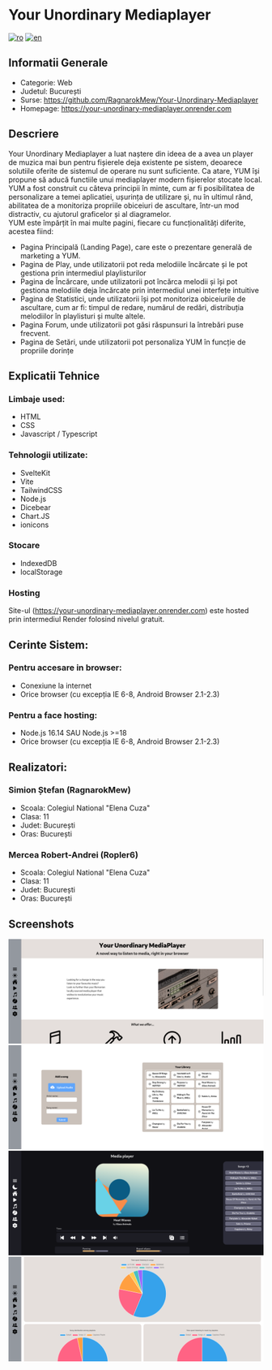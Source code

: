 # Your Unordinary Mediaplayer
[![ro](https://img.shields.io/badge/lang-ro-red)](README.ro.md)
[![en](https://img.shields.io/badge/lang-en-blue)](README.md)

## Informatii Generale
* Categorie: Web
* Judetul: București
* Surse: https://github.com/RagnarokMew/Your-Unordinary-Mediaplayer
* Homepage: https://your-unordinary-mediaplayer.onrender.com

## Descriere
Your Unordinary Mediaplayer a luat naștere din ideea de a avea un player de muzica mai bun pentru fișierele deja existente pe sistem, deoarece solutiile oferite de sistemul de operare nu sunt suficiente. Ca atare, YUM își propune să aducă functiile unui mediaplayer modern fișierelor stocate local.
<br>
YUM a fost construit cu câteva principii în minte, cum ar fi posibilitatea de personalizare a temei aplicatiei, ușurința de utilizare și, nu în ultimul rând, abilitatea de a monitoriza propriile obiceiuri de ascultare, într-un mod distractiv, cu ajutorul graficelor și al diagramelor.
<br>
YUM este împărțit în mai multe pagini, fiecare cu funcționalități diferite, acestea fiind:
* Pagina Principală (Landing Page), care este o prezentare generală de marketing a YUM.
* Pagina de Play, unde utilizatorii pot reda melodiile încărcate și le pot gestiona prin intermediul playlisturilor
* Pagina de Încărcare, unde utilizatorii pot încărca melodii și își pot gestiona melodiile deja încărcate prin intermediul unei interfețe intuitive
* Pagina de Statistici, unde utilizatorii își pot monitoriza obiceiurile de ascultare, cum ar fi: timpul de redare, numărul de redări, distribuția melodiilor în playlisturi și multe altele.
* Pagina Forum, unde utilizatorii pot găsi răspunsuri la întrebări puse frecvent.
* Pagina de Setări, unde utilizatorii pot personaliza YUM în funcție de propriile dorințe

## Explicatii Tehnice

### Limbaje used:
* HTML
* CSS
* Javascript / Typescript

### Tehnologii utilizate:
* SvelteKit
* Vite
* TailwindCSS
* Node.js
* Dicebear
* Chart.JS
* ionicons

### Stocare
* IndexedDB
* localStorage

### Hosting
Site-ul (https://your-unordinary-mediaplayer.onrender.com) este hosted prin intermediul Render folosind nivelul gratuit.

## Cerinte Sistem:
### Pentru accesare in browser:
* Conexiune la internet
* Orice browser (cu excepția IE 6-8, Android Browser 2.1-2.3)

### Pentru a face hosting:
* Node.js 16.14 SAU Node.js >=18
* Orice browser (cu excepția IE 6-8, Android Browser 2.1-2.3)

## Realizatori:

### Simion Ștefan (RagnarokMew)
* Scoala: Colegiul National "Elena Cuza"
* Clasa: 11
* Judet: București
* Oras: București

### Mercea Robert-Andrei (Ropler6)
* Scoala: Colegiul National "Elena Cuza"
* Clasa: 11
* Judet: București
* Oras: București

## Screenshots
<img src="documentation/Screenshot1.png">

<img src="documentation/Screenshot4.png">

<img src="documentation/Screenshot5.png">

<img src="documentation/Screenshot6.png">
